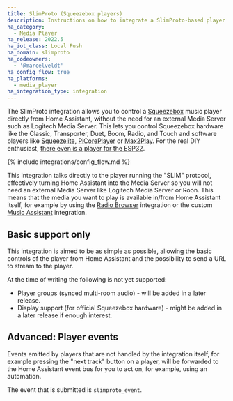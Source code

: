 ```yaml
---
title: SlimProto (Squeezebox players)
description: Instructions on how to integrate a SlimProto-based player (e.g., Squeezebox) into Home Assistant without the need for a media server.
ha_category:
  - Media Player
ha_release: 2022.5
ha_iot_class: Local Push
ha_domain: slimproto
ha_codeowners:
  - '@marcelveldt'
ha_config_flow: true
ha_platforms:
  - media_player
ha_integration_type: integration
---
```


The SlimProto integration allows you to control a [Squeezebox](https://en.wikipedia.org/wiki/Squeezebox_%28network_music_player%29) music player directly from Home Assistant, without the need for an external Media Server such as Logitech Media Server. This lets you control Squeezebox hardware like the Classic, Transporter, Duet, Boom, Radio, and Touch and software players like [Squeezelite](https://github.com/ralph-irving/squeezelite), [PiCorePlayer](https://www.picoreplayer.org/) or [Max2Play](https://www.max2play.com/en/). For the real DIY enthusiast, [there even is a player for the ESP32](https://github.com/sle118/squeezelite-esp32).

{% include integrations/config_flow.md %}

<div class='note'>

This integration talks directly to the player running the "SLIM" protocol, effectively turning Home Assistant into the Media Server so you will not need an external Media Server like Logitech Media Server or Roon. This means that the media you want to play is available in/from Home Assistant itself, for example by using the [Radio Browser](/integrations/radio_browser) integration or the custom [Music Assistant](https://github.com/music-assistant/hass-music-assistant) integration.

</div>

## Basic support only

This integration is aimed to be as simple as possible, allowing the basic controls of the player from Home Assistant and the possibility to send a URL to stream to the player.

At the time of writing the following is not yet supported:

- Player groups (synced multi-room audio) - will be added in a later release.
- Display support (for official Squeezebox hardware) - might be added in a later release if enough interest.

## Advanced: Player events

Events emitted by players that are not handled by the integration itself, for example pressing the "next track" button on a player, will be forwarded to the Home Assistant event bus for you to act on, for example, using an automation.

The event that is submitted is `slimproto_event`.
